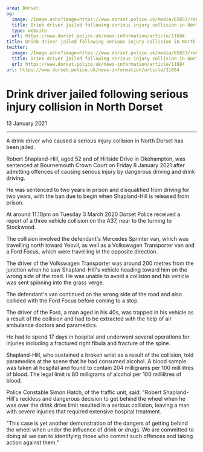 ```yaml
area: Dorset
og:
  image: /Image.ashx?image=https://www.dorset.police.uk/media/65833/robert-shapland-hill-8-january-2021.jpg&amp;amp;width=150
  title: Drink driver jailed following serious injury collision in North Dorset
  type: website
  url: https://www.dorset.police.uk/news-information/article/11684
title: Drink driver jailed following serious injury collision in North Dorset |
twitter:
  image: /Image.ashx?image=https://www.dorset.police.uk/media/65833/robert-shapland-hill-8-january-2021.jpg&amp;amp;width=150
  title: Drink driver jailed following serious injury collision in North Dorset
  url: https://www.dorset.police.uk/news-information/article/11684
url: https://www.dorset.police.uk/news-information/article/11684
```

# Drink driver jailed following serious injury collision in North Dorset

13 January 2021

* * *

A drink driver who caused a serious injury collision in North Dorset has been jailed.

Robert Shapland-Hill, aged 52 and of Hillside Drive in Okehampton, was sentenced at Bournemouth Crown Court on Friday 8 January 2021 after admitting offences of causing serious injury by dangerous driving and drink driving.

He was sentenced to two years in prison and disqualified from driving for two years, with the ban due to begin when Shapland-Hill is released from prison.

At around 11.10pm on Tuesday 3 March 2020 Dorset Police received a report of a three vehicle collision on the A37, near to the turning to Stockwood.

The collision involved the defendant's Mercedes Sprinter van, which was travelling north toward Yeovil, as well as a Volkswagen Transporter van and a Ford Focus, which were travelling in the opposite direction.

The driver of the Volkswagen Transporter was around 200 metres from the junction when he saw Shapland-Hill's vehicle heading toward him on the wrong side of the road. He was unable to avoid a collision and his vehicle was sent spinning into the grass verge.

The defendant's van continued on the wrong side of the road and also collided with the Ford Focus before coming to a stop.

The driver of the Ford, a man aged in his 40s, was trapped in his vehicle as a result of the collision and had to be extracted with the help of air ambulance doctors and paramedics.

He had to spend 17 days in hospital and underwent several operations for injuries including a fractured right fibula and fracture of the spine.

Shapland-Hill, who sustained a broken wrist as a result of the collision, told paramedics at the scene that he had consumed alcohol. A blood sample was taken at hospital and found to contain 204 milligrams per 100 millilitres of blood. The legal limit is 80 milligrams of alcohol per 100 millilitres of blood.

Police Constable Simon Hatch, of the traffic unit, said: "Robert Shapland-Hill's reckless and dangerous decision to get behind the wheel when he was over the drink drive limit resulted in a serious collision, leaving a man with severe injuries that required extensive hospital treatment.

"This case is yet another demonstration of the dangers of getting behind the wheel when under the influence of drink or drugs. We are committed to doing all we can to identifying those who commit such offences and taking action against them."
